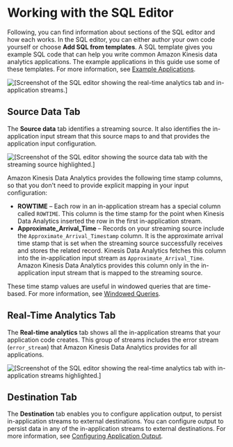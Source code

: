 # Working with the SQL Editor<a name="console-summary-sql-editor"></a>

Following, you can find information about sections of the SQL editor and how each works\. In the SQL editor, you can either author your own code yourself or choose **Add SQL from templates**\. A SQL template gives you example SQL code that can help you write common Amazon Kinesis data analytics applications\. The example applications in this guide use some of these templates\. For more information, see [Example Applications](examples.md)\.

![\[Screenshot of the SQL editor showing the real-time analytics tab and in-application streams.\]](http://docs.aws.amazon.com/kinesisanalytics/latest/dev/images/gs-v2-50.png)

## Source Data Tab<a name="console-summary-source-data"></a>

The **Source data** tab identifies a streaming source\. It also identifies the in\-application input stream that this source maps to and that provides the application input configuration\. 

![\[Screenshot of the SQL editor showing the source data tab with the streaming source highlighted.\]](http://docs.aws.amazon.com/kinesisanalytics/latest/dev/images/gs-v2-60.png)

Amazon Kinesis Data Analytics provides the following time stamp columns, so that you don't need to provide explicit mapping in your input configuration: 
+ **ROWTIME** – Each row in an in\-application stream has a special column called `ROWTIME`\. This column is the time stamp for the point when Kinesis Data Analytics inserted the row in the first in\-application stream\. 
+ **Approximate\_Arrival\_Time** – Records on your streaming source include the `Approximate_Arrival_Timestamp` column\. It is the approximate arrival time stamp that is set when the streaming source successfully receives and stores the related record\. Kinesis Data Analytics fetches this column into the in\-application input stream as `Approximate_Arrival_Time`\. Amazon Kinesis Data Analytics provides this column only in the in\-application input stream that is mapped to the streaming source\. 

These time stamp values are useful in windowed queries that are time\-based\. For more information, see [Windowed Queries](windowed-sql.md)\.

## Real\-Time Analytics Tab<a name="console-summary-realtime-analytics"></a>

The **Real\-time analytics** tab shows all the in\-application streams that your application code creates\. This group of streams includes the error stream \(`error_stream`\) that Amazon Kinesis Data Analytics provides for all applications\. 

![\[Screenshot of the SQL editor showing the real-time analytics tab with in-application streams highlighted.\]](http://docs.aws.amazon.com/kinesisanalytics/latest/dev/images/gs-v2-70.png)

## Destination Tab<a name="console-summary-destination"></a>

The **Destination** tab enables you to configure application output, to persist in\-application streams to external destinations\. You can configure output to persist data in any of the in\-application streams to external destinations\. For more information, see [Configuring Application Output](how-it-works-output.md)\.